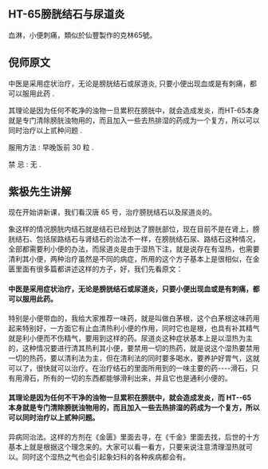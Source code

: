 ## HT-65膀胱结石与尿道炎

血淋，小便刺痛，類似於仙豐製作的克林65號。

## 倪师原文

中医是采用症状治疗，无论是膀胱结石或尿道炎, 只要小便出现血或是有刺痛，都可以服用此药 .

其理论是因为任何不乾净的浊物一旦累积在膀胱中，就会造成发炎，而HT-65本身就是专门清除膀胱浊物用的，而且加入一些去热排湿的药成为一个复方，所以可以同时治疗以上贰种问题 .

服用方法 : 早晚饭前 30 粒 .

禁 忌 : 无 .

## 紫极先生讲解

现在开始讲新课，我们看汉唐 65 号，治疗膀胱结石以及尿道炎的。

象这样的情况膀胱内结石就是结石已经到达了膀胱部位，现在目前不是在肾上，膀胱结石、包括尿路结石与肾结石的治法不一样，在膀胱结石尿、路结石这种情况，全部都需要利小便的办法，而尿道炎是由于湿热下注，就是说存在有湿热，也需要清利其小便，两种治疗虽然是不同的病症，所用的这个方子基本上是很相似，在金匮里面有很多篇都讲述这样的方子，好，我们先看原文：

#### 中医是采用症状治疗，无论是膀胱结石或尿道炎，只要小便出现血或是有刺痛，都可以服用此药。

特别是小便带血的，我给大家推荐一味药，就是叫做白茅根，这个白茅根这味药用起来特别好，一方面它有止血清热利小便的作用，同时它也是根，也具有补其精气就是利小便而不伤精气，要用到这样的药。尿道炎这种症状基本上是以湿热为主的，这种情况要进行清其热利其小便，要禁用一切的热药，就是说这个湿热要禁用一切的热药，要以清利法为主，但在清利法的同时要多喝水，要养护好胃气，这就可以了，很快就可以治疗。在治疗结石的里面所用到的一味主要的药----滑石，只有用滑石，所有的一切的东西都能够滑利出来，并且它也是通利小便的。

#### 其理论是因为任何不干净的浊物一旦累积在膀胱中，就会造成发炎，而 HT--65 本身就是专门清除膀胱浊物用的，而且加入一些去热排湿的药成为一个复方，所以可以同时治疗以上贰种问题。

异病同治法。这样的方剂在《金匮》里面去寻，在《千金》里面去找，后世的十方基本上就是根据这个理念来的。大家可以看一看方，只要来说注意清理湿热就可以。同时这个湿热之气也会引起象妇科的各种疾病都会有。